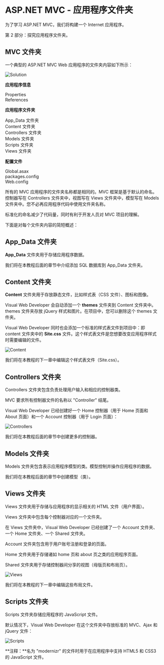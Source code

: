 
# ASP.NET MVC - 应用程序文件夹

为了学习 ASP.NET MVC，我们将构建一个 Internet 应用程序。

第 2 部分：探究应用程序文件夹。

## MVC 文件夹

一个典型的 ASP.NET MVC Web 应用程序的文件夹内容如下所示：

![Solution](../img/pic_mvc_solution.jpg)

**应用程序信息**

Properties  
References

**应用程序文件夹**

App_Data 文件夹  
Content 文件夹  
Controllers 文件夹  
Models 文件夹  
Scripts 文件夹  
Views 文件夹  

**配置文件**

Global.asax  
packages.config  
Web.config

所有的 MVC 应用程序的文件夹名称都是相同的。MVC 框架是基于默认的命名。控制器写在 Controllers 文件夹中，视图写在 Views 文件夹中，模型写在 Models 文件夹中。您不必再应用程序代码中使用文件夹名称。

标准化的命名减少了代码量，同时有利于开发人员对 MVC 项目的理解。

下面是对每个文件夹内容的简短概述：

## App_Data 文件夹

**App_Data** 文件夹用于存储应用程序数据。

我们将在本教程后面的章节中介绍添加 SQL 数据库到 App_Data 文件夹。

## Content 文件夹

**Content** 文件夹用于存放静态文件，比如样式表（CSS 文件）、图标和图像。

Visual Web Developer 会自动添加一个 **themes** 文件夹到 Content 文件夹中。themes 文件夹存放 jQuery 样式和图片。在项目中，您可以删除这个 themes 文件夹。

Visual Web Developer 同时也会添加一个标准的样式表文件到项目中：即 content 文件夹中的 **Site.css** 文件。这个样式表文件是您想要改变应用程序样式时需要编辑的文件。

![Content](../img/pic_mvc_content.jpg)

我们将在本教程的下一章中编辑这个样式表文件（Site.css）。

## Controllers 文件夹

Controllers 文件夹包含负责处理用户输入和相应的控制器类。

MVC 要求所有控制器文件的名称以 "Controller" 结尾。

Visual Web Developer 已经创建好一个 Home 控制器（用于 Home 页面和 About 页面）和一个 Account 控制器（用于 Login 页面）：

![Controllers](../img/pic_mvc_controllers.jpg)

我们将在本教程后面的章节中创建更多的控制器。

## Models 文件夹

Models 文件夹包含表示应用程序模型的类。模型控制并操作应用程序的数据。

我们将在本教程后面的章节中创建模型（类）。

## Views 文件夹

Views 文件夹用于存储与应用程序的显示相关的 HTML 文件（用户界面）。

Views 文件夹中包含每个控制器对应的一个文件夹。

在 Views 文件夹中，Visual Web Developer 已经创建了一个 Account 文件夹、一个 Home 文件夹、一个 Shared 文件夹。

Account 文件夹包含用于用户账号注册和登录的页面。

Home 文件夹用于存储诸如 home 页和 about 页之类的应用程序页面。

Shared 文件夹用于存储控制器间分享的视图（母版页和布局页）。

![Views](../img/pic_mvc_views.jpg)

我们将在本教程的下一章中编辑这些布局文件。

## Scripts 文件夹

Scripts 文件夹存储应用程序的 JavaScript 文件。

默认情况下，Visual Web Developer 在这个文件夹中存放标准的 MVC、Ajax 和 jQuery 文件：

![Scripts](../img/pic_mvc_scripts.jpg)

**注释：**名为 "modernizr" 的文件时用于在应用程序中支持 HTML5 和 CSS3 的 JavaScript 文件。


